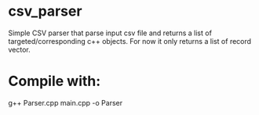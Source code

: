 csv_parser
==========

Simple CSV parser that parse input csv file and returns a list of targeted/corresponding c++ objects.
For now it only returns a list of record vector.

Compile with:
=============
g++ Parser.cpp main.cpp -o Parser

